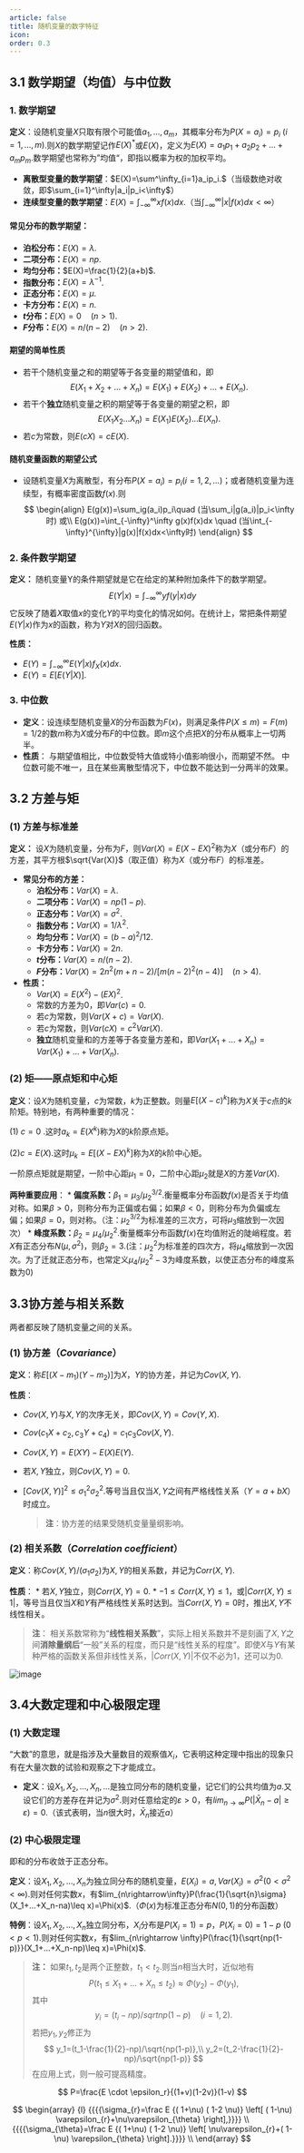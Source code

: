 ```yaml
---
article: false
title: 随机变量的数字特征
icon: 
order: 0.3
---
```

## 3.1 数学期望（均值）与中位数
### 1. 数学期望

**定义**：设随机变量$X$只取有限个可能值$a_1,...,a_m$，其概率分布为$P(X=a_i)=p_i\ (i=1,...,m)$.则$X$的数学期望记作$E(X)^*$或$E(X)$，定义为$E(X)=a_1p_1+a_2p_2+...+a_mp_m$.数学期望也常称为”均值“，即指以概率为权的加权平均。

* **离散型变量的数学期望**：$E(X)=\sum^\infty_{i=1}a_ip_i.$（当级数绝对收敛，即$\sum_{i=1}^\infty|a_i|p_i<\infty$）
* **连续型变量的数学期望**：$E(X)=\int_{-\infty}^\infty xf(x)dx$.（当$\int_{-\infty}^\infty |x|f(x)dx<\infty$）
#### 常见分布的数学期望：
* **泊松分布：**$E(X)=\lambda$.
* **二项分布：**$E(X)=np$.
* **均匀分布：**$E(X)=\frac{1}{2}(a+b)$.
* **指数分布：**$E(X)=\lambda^{-1}$.
* **正态分布：**$E(X)=\mu$.
* **卡方分布：**$E(X)=n$.
* **$t$分布：**$E(X)=0 \quad (n>1)$.
* **$F$分布：**$E(X)=n/(n-2)\quad (n>2)$.
#### 期望的简单性质
* 若干个随机变量之和的期望等于各变量的期望值和，即
$$
E(X_1+X_2+...+X_n)=E(X_1)+E(X_2)+...+E(X_n).
$$
* 若干个**独立**随机变量之积的期望等于各变量的期望之积，即
$$
E(X_1X_2...X_n)=E(X_1)E(X_2)...E(X_n).
$$
* 若$c$为常数，则$E(cX)=cE(X)$.
#### 随机变量函数的期望公式
* 设随机变量$X$为离散型，有分布$P(X=a_i)=p_i(i=1,2,...)$；或者随机变量为连续型，有概率密度函数$f(x)$.则
$$
\begin{align}
E(g(x))=\sum_ig(a_i)p_i\quad (当\sum_i|g(a_i)|p_i<\infty时) 
或\\
E(g(x))=\int_{-\infty}^\infty g(x)f(x)dx \quad (当\int_{-\infty}^{\infty}|g(x)|f(x)dx<\infty时)
\end{align}
$$

### 2. **条件数学期望**
   
**定义：** 随机变量Y的条件期望就是它在给定的某种附加条件下的数学期望。
   $$E(Y|x)=\int_{-\infty}^{\infty}yf(y|x)dy$$它反映了随着$X$取值$x$的变化$Y$的平均变化的情况如何。在统计上，常把条件期望$E(Y|x)$作为$x$的函数，称为$Y$对$X$的回归函数。
   
**性质：**
- $E(Y)=\int_{-\infty}^{\infty}E(Y|x)f_X(x)dx$.
- $E(Y)=E[E(Y|X)]$.

### 3. **中位数**
* **定义**：设连续型随机变量$X$的分布函数为$F(x)$，则满足条件$P(X\leq m)=F(m)=1/2$的数$m$称为$X$或分布$F$的中位数。即$m$这个点把$X$的分布从概率上一切两半。
* **性质**：
  与期望值相比，中位数受特大值或特小值影响很小，而期望不然。
  中位数可能不唯一，且在某些离散型情况下，中位数不能达到一分两半的效果。

## 3.2 方差与矩
### (1) 方差与标准差
**定义：** 设$X$为随机变量，分布为$F$，则$Var(X)=E(X-EX)^2$称为$X$（或分布$F$）的方差，其平方根$\sqrt{Var(X)}$（取正值）称为$X$（或分布$F$）的标准差。
   * **常见分布的方差：**
     * **泊松分布：**$Var(X)=\lambda$.
     * **二项分布：**$Var(X)=np(1-p)$.
     * **正态分布：**$Var(X)=\sigma^2$.
     * **指数分布：**$Var(X)=1/\lambda^2$.
     * **均匀分布：**$Var(X)=(b-a)^2/12$.
     * **卡方分布：**$Var(X)=2n$.
     * **$t$分布：**$Var(X)=n/(n-2)$.
     * **$F$分布：**$Var(X)=2n^2(m+n-2)/[m(n-2)^2(n-4)]\quad (n>4)$.
   * **性质：**
     * $Var(X)=E(X^2)-(EX)^2$.
     * 常数的方差为0，即$Var(c)=0$.
     * 若$c$为常数，则$Var(X+c)=Var(X)$.
     * 若$c$为常数，则$Var(cX)=c^2Var(X)$.
     * **独立**随机变量和的方差等于各变量方差和，即$Var(X_1+...+X_n)=Var(X_1)+...+Var(X_n)$.

### (2) 矩——原点矩和中心矩

**定义**：设$X$为随机变量，$c$为常数，$k$为正整数。则量$E[(X-c)^k]$称为$X$关于$c$点的$k$阶矩。特别地，有两种重要的情况：

 (1) $c=0$ .这时$a_k=E(X^k)$称为$X$的$k$阶原点矩。

 (2)$c=E(X)$.这时$\mu_k=E[(X-EX)^k]$称为$X$的$k$阶中心矩。

 一阶原点矩就是期望，一阶中心距$\mu_1=0$，二阶中心距$\mu_2$就是$X$的方差$Var(X)$.

**两种重要应用**：
     * **偏度系数：**$\beta_1=\mu_3/\mu_2^{3/2}$.衡量概率分布函数$f(x)$是否关于均值对称。如果$\beta>0$，则称分布为正偏或右偏；如果$\beta<0$，则称分布为负偏或左偏；如果$\beta=0$，则对称。（注：$\mu_2^{3/2}$为标准差的三次方，可将$\mu_3$缩放到一次因次）
     * **峰度系数：**$\beta_2=\mu_4/\mu_2^2$.衡量概率分布函数$f(x)$在均值附近的陡峭程度。若$X$有正态分布$N(\mu,\sigma^2)$，则$\beta_2=3$.(注：$\mu_2^2$为标准差的四次方，将$\mu_4$缩放到一次因次。为了迁就正态分布，也常定义$\mu_4/\mu_2^2-3$为峰度系数，以使正态分布的峰度系数为0)

## 3.3协方差与相关系数

两者都反映了随机变量之间的关系。

### (1) 协方差（*Covariance*）
**定义**：称$E[(X-m_1)(Y-m_2)]$为$X$，$Y$的协方差，并记为$Cov(X,Y)$.

**性质**：
* $Cov(X,Y)$与$X,Y$的次序无关，即$Cov(X,Y)=Cov(Y,X)$.
* $Cov(c_1X+c_2,c_3Y+c_4)=c_1c_3Cov(X,Y)$.
* $Cov(X,Y)=E(XY)-E(X)E(Y)$.
* 若$X,Y$独立，则$Cov(X,Y)=0$.
* $[Cov(X,Y)]^2\leq \sigma_1^2\sigma_2^2$.等号当且仅当$X,Y$之间有严格线性关系（$Y=a+bX$）时成立。

   > **注**：协方差的结果受随机变量量纲影响。

### (2) 相关系数（*Correlation coefficient*）

**定义**：称$Cov(X,Y)/(\sigma_1\sigma_2)$为$X,Y$的相关系数，并记为$Corr(X,Y)$.

**性质**：
     * 若$X,Y$独立，则$Corr(X,Y)=0$.
     * $-1\leq Corr(X,Y)\leq 1$，或$|Corr(X,Y)\leq 1|$，等号当且仅当$X$和$Y$有严格线性关系时达到。当$Corr(X,Y)=0$时，推出$X,Y$不线性相关。

   > **注**： 相关系数常称为“**线性相关系数**”，实际上相关系数并不是刻画了$X,Y$之间**消除量纲后**“一般”关系的程度，而只是“线性关系的程度”。即使$X$与$Y$有某种严格的函数关系但非线性关系，$|Corr(X,Y)|$不仅不必为1，还可以为0.
   
   
![image](images/ch3/correlation.png) 
## 3.4大数定理和中心极限定理
### (1) 大数定理

   “大数”的意思，就是指涉及大量数目的观察值$X_i$，它表明这种定理中指出的现象只有在大量次数的试验和观察之下才能成立。

   * **定义**：设$X_1,X_2,...,X_n,...$是独立同分布的随机变量，记它们的公共均值为$a$.又设它们的方差存在并记为$\sigma^2$.则对任意给定的$\varepsilon >0$，有$lim_{n\rightarrow\infty}P(|\bar{X}_n-a|\geq \varepsilon )=0$.（该式表明，当$n$很大时，$\bar{X}_n$接近$a$）

### (2) 中心极限定理

   即和的分布收敛于正态分布。

   **定义**：设$X_1,X_2,...,X_n$为独立同分布的随机变量，$E(X_i)=a,Var(X_i)=\sigma^2(0<\sigma^2<\infty)$.则对任何实数$x$，有$lim_{n\rightarrow\infty}P(\frac{1}{\sqrt{n}\sigma}(X_1+...+X_n-na)\leq x)=\Phi(x)$.（$\Phi(x)$为标准正态分布$N(0,1)$的分布函数）

   **特例**：设$X_1,X_2,...,X_n$独立同分布，$X_i$分布是$P(X_i=1)=p$，$P(X_i=0)=1-p\ (0<p<1)$.则对任何实数$x$，有$lim_{n\rightarrow \infty}P(\frac{1}{\sqrt{np(1-p)}}(X_1+...+X_n-np)\leq x)=\Phi(x)$.

>**注：** 如果$t_1,t_2$是两个正整数，$t_1<t_2$.则当$n$相当大时，近似地有
> $$ 
  P(t_1\leq X_1+...+X_n\leq t_2)\approx \Phi(y_2)-\Phi(y_1),
  $$
   其中
> $$ y_i=(t_i-np)/sqrt{np(1-p)}\quad (i=1,2).$$
> 若把$y_1,y_2$修正为
> $$
  y_1=(t_1-\frac{1}{2}-np)/\sqrt{np(1-p)},\\
  y_2=(t_2-\frac{1}{2}-np)/\sqrt{np(1-p)}
  $$
> 在应用上式，则一般可提高精度。



$$
P=\frac{E \cdot \epsilon_r}{(1+v)(1-2v)}(1-v)
$$

$$
\begin{array} {l} {{{{\sigma_{r}=\frac E {( 1+\nu) ( 1-2 \nu)} \left[ ( 1-\nu) \varepsilon_{r}+\nu\varepsilon_{\theta} \right],}}}} \\ {{{{\sigma_{\theta}=\frac E {( 1+\nu) ( 1-2 \nu)} \left[ \nu\varepsilon_{r}+( 1-\nu) \varepsilon_{\theta} \right].}}}} \\ \end{array} 
$$